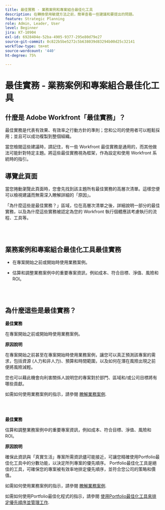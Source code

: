 ```yaml
---
title: 最佳實務 - 業務案例和專案組合最佳化工具
description: 在轉換使用敏捷方法之前，簡單查看一些建議和要提出的問題。
feature: Strategic Planning
role: Admin, Leader, User
level: Beginner
jira: KT-10904
exl-id: 6928404e-52ba-4905-9377-295e80d79e27
source-git-commit: 0c822b5be5272c5b638039d83294b00d25c32141
workflow-type: tm+mt
source-wordcount: '440'
ht-degree: 75%

---
```


# 最佳實務 - 業務案例和專案組合最佳化工具

## 什麼是 Adobe Workfront「最佳實務」？

最佳實務是代表有效果、有效率之行動方針的準則；您和公司的使用者可以輕鬆採用；並且可以成功複製到整個組織。

當您檢閱這些建議時，請記住，有一些 Workfront 最佳實務是通用的，而其他做法可能針對特定主題。將這些最佳實務視為框架，作為設定和使用 Workfront 系統時的指引。

## 導覽此頁面

當您捲動瀏覽此頁面時，您會先找到該主題所有最佳實務的高層次清單。這樣您便可以檢視建議而無需深入瞭解詳細的「原因」。

「為什麼這些是最佳實務？」區域，位在高層次清單之後，詳細說明一部分的最佳實務，以及為什麼這些實務被認定為您的 Workfront 執行個體應該考慮執行的流程、工具等。

</br>
</br>

## 業務案例和專案組合最佳化工具最佳實務

* 在專案開始之前或開始時使用業務案例。

* 估算和調整業務案例中的重要專案資訊，例如成本、符合目標、淨值、風險和 ROI。

</br>
</br>

## 為什麼這些是最佳實務？

**最佳實務**

在專案開始之前或開始時使用業務案例。

**原因說明**

在專案開始之前甚至在專案開始時使用業務案例，讓您可以真正預測該專案的需求，包括資源 (人力和非人力)、預算和時間範圍，以及如何在潛在風險出現之前便將風險減輕。

您也可以藉此機會向利害關係人說明您的專案對於部門、區域和/或公司目標將有哪些貢獻。

如需如何使用業務案例的指示，請參閱 [瞭解業務案例](https://experienceleague.adobe.com/docs/workfront-learn/tutorials-workfront/manage-work/portfolios/introduction-to-the-business-case.html).

</br>
</br>

**最佳實務**

估算和調整業務案例中的重要專案資訊，例如成本、符合目標、淨值、風險和 ROI。

**原因說明**

確保此資訊與「真實生活」專案所需資訊儘可能接近，可讓您精確使用Portfolio最佳化工具中的分數功能，以決定所列專案的優先順序。 Portfolio最佳化工具是絕佳的工具，可確保您的專案被有效率地排定優先順序，並符合您公司的策略和價值。

如需如何使用業務案例的指示，請參閱 [瞭解業務案例](https://experienceleague.adobe.com/docs/workfront-learn/tutorials-workfront/manage-work/portfolios/introduction-to-the-business-case.html).

如需如何使用Portfolio最佳化程式的指示，請參閱 [使用Portfolio最佳化工具來排定優先順序並管理工作](https://experienceleague.adobe.com/docs/workfront-learn/tutorials-workfront/manage-work/portfolios/prioritize-and-manage-work-with-portfolios.html).


